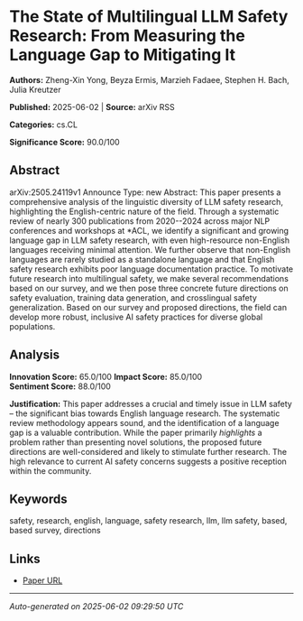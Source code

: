 # The State of Multilingual LLM Safety Research: From Measuring the Language Gap to Mitigating It

**Authors:** Zheng-Xin Yong, Beyza Ermis, Marzieh Fadaee, Stephen H. Bach, Julia Kreutzer

**Published:** 2025-06-02 | **Source:** arXiv RSS

**Categories:** cs.CL

**Significance Score:** 90.0/100

## Abstract

arXiv:2505.24119v1 Announce Type: new 
Abstract: This paper presents a comprehensive analysis of the linguistic diversity of LLM safety research, highlighting the English-centric nature of the field. Through a systematic review of nearly 300 publications from 2020--2024 across major NLP conferences and workshops at *ACL, we identify a significant and growing language gap in LLM safety research, with even high-resource non-English languages receiving minimal attention. We further observe that non-English languages are rarely studied as a standalone language and that English safety research exhibits poor language documentation practice. To motivate future research into multilingual safety, we make several recommendations based on our survey, and we then pose three concrete future directions on safety evaluation, training data generation, and crosslingual safety generalization. Based on our survey and proposed directions, the field can develop more robust, inclusive AI safety practices for diverse global populations.

## Analysis

**Innovation Score:** 65.0/100
**Impact Score:** 85.0/100  
**Sentiment Score:** 88.0/100

**Justification:** This paper addresses a crucial and timely issue in LLM safety – the significant bias towards English language research. The systematic review methodology appears sound, and the identification of a language gap is a valuable contribution. While the paper primarily *highlights* a problem rather than presenting novel solutions, the proposed future directions are well-considered and likely to stimulate further research. The high relevance to current AI safety concerns suggests a positive reception within the community.

## Keywords

safety, research, english, language, safety research, llm, llm safety, based, based survey, directions

## Links

- [Paper URL](https://arxiv.org/abs/2505.24119)

---
*Auto-generated on 2025-06-02 09:29:50 UTC*
